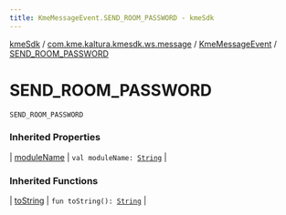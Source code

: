 ```yaml
---
title: KmeMessageEvent.SEND_ROOM_PASSWORD - kmeSdk
---
```


[kmeSdk](../../index.html) / [com.kme.kaltura.kmesdk.ws.message](../index.html) / [KmeMessageEvent](index.html) / [SEND_ROOM_PASSWORD](./-s-e-n-d_-r-o-o-m_-p-a-s-s-w-o-r-d.html)

# SEND_ROOM_PASSWORD

`SEND_ROOM_PASSWORD`

### Inherited Properties

| [moduleName](module-name.html) | `val moduleName: `[`String`](https://kotlinlang.org/api/latest/jvm/stdlib/kotlin/-string/index.html) |

### Inherited Functions

| [toString](to-string.html) | `fun toString(): `[`String`](https://kotlinlang.org/api/latest/jvm/stdlib/kotlin/-string/index.html) |

